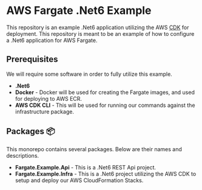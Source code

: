 # AWS Fargate .Net6 Example

This repository is an example .Net6 application utilizing the AWS [CDK](https://aws.amazon.com/cdk/) for deployment. This repository is meant to be an example of how to configure a .Net6 application for AWS Fargate.

## Prerequisites

We will require some software in order to fully utilize this example.

- **.Net6**
- **Docker** - Docker will be used for creating the Fargate images, and used for deploying to AWS ECR.
- **AWS CDK CLI** - This will be used for running our commands against the infrastructure package.

## Packages 📦

This monorepo contains several packages. Below are their names and descriptions.

- **Fargate.Example.Api** - This is a .Net6 REST Api project.
- **Fargate.Example.Infra** - This is a .Net6 project utilizing the AWS CDK to setup and deploy our AWS CloudFormation Stacks.
